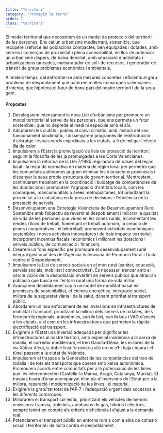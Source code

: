 ```yaml
---
title: "Territori"
category: "Protegim la terra"
order: 7
class: "territori"
---
```


<div class="programa-intro">

El model territorial que necessitem és un model de protecció del territori i de les persones. Ens cal un urbanisme mediterrani, sostenible, que recupere i reforce les poblacions compactes, ben equipades i dotades, amb serveis i comerços de proximitat i plena accessibilitat, en lloc de potenciar un urbanisme dispers, de baixa densitat, amb separació d'activitats i urbanitzacions tancades, malbaratador de sòl i de recursos, i generador de trànsit i de greus problemes econòmics i ambientals.

Al mateix temps, cal enfrontar-se amb mesures concretes i eficients al greu problema de despoblament que pateixen moltes comarques valencianes d’interior, que hipoteca el futur de bona part del nostre territori i de la seua gent.

</div>

<div class="programa-box">

#### Propostes

1.	Desplegarem intensament la nova Llei d'urbanisme per promoure un model territorial al servei de les persones, que ens permeta un futur sostenible i que no deprede el medi ni especule amb el sòl.
2.	Adaptarem les ciutats i pobles al canvi climàtic, amb l’estudi del seu funcionament bioclimàtic, i dissenyarem programes de reintroducció d’arbratge i espais verds enjardinats a les ciutats, a fi de mitigar l'efecte illa de calor. 
3.	Impulsarem a l’Estat la promulgació de lleis de protecció del territori, seguint la filosofia de les ja promulgades a les Corts Valencianes.
4.	Impulsarem la reforma de la Llei 7/1985 reguladora de bases del règim local i la resta de normativa en matèria de règim local per permetre que les comunitats autònomes puguen eliminar les diputacions provincials i dissenyar la seua pròpia estructura de govern territorial. Mentrestant, continuarem treballant en la coordinació i buidatge de competències de les diputacions i promourem l'agrupació d'entitats locals, com les comarques, mancomunitats o àrees metropolitanes, tot prioritzant la proximitat a la ciutadania en la presa de decisions i l’eficiència en la prestació de serveis.
5.	Desenvoluparem una Estratègia Valenciana de Desenvolupament Rural Sostenible amb l’objectiu de revertir el despoblament i millorar la qualitat de vida de les persones que viuen en les zones rurals; incrementant les rendes i llocs de treball, fomentant el treball autònom, la creació de pimes i cooperatives i el teletreball; promovent activitats econòmiques sostenibles i noves activitats innovadores i de baix impacte territorial; incorporant incentius fiscals i econòmics i millorant les dotacions i serveis públics, de comunicació i financers.
6.	Crearem un fons específic per promoure el desenvolupament rural integral gestionat des de l’Agència Valenciana de Promoció Rural i Lluita contra el Despoblament.
7.	Impulsarem la Llei de serveis socials en el món rural (sanitat, educació, serveis socials, mobilitat i connectivitat). És necessari trencar amb el cercle viciós de la despoblació invertint en serveis públics que atrauran població que busca en l'entorn rural una forma de vida millor.
8.	Avançarem decididament cap a un model de mobilitat basat en premisses de sostenibilitat, eficiència energètica, integració social, millora de la seguretat viària i de la salut, donant prioritat al transport públic.
9.	Abordarem un nou enfocament de les inversions en infraestructures de mobilitat i transport, prioritzant la millora dels serveis de rodalies, dels ferrocarrils regionals, autonòmics, carrils bici, carrils bus i VAO d’accés a les ciutats, així com en les infraestructures que permeten la ràpida electrificació del transport.
10.	Exigirem a l'Estat una inversió adequada per dignificar les infraestructures al nostre territori, amb especial incidència a la xarxa de rodalia, el corredor mediterrani, el tren Gandia-Dénia, les millores de la via Xàtiva-Alcoi, la doble línia ferroviària allà on no n’hi haja encara i el túnel passant a la ciutat de València.
11.	Impulsarem el traspàs a la Generalitat de les competències del tren de rodalia i de tots els transports que operen amb xarxa autonòmica. Promourem acords entre comunitats per a la potenciació de les línies que les interconnecten (Castella-la Manxa, Aragó, Catalunya, Múrcia). El traspàs haurà d’anar acompanyat d’un pla d’inversions de l’Estat per a la millora, reparació i modernització de les línies i el material.
12.	Exigirem la gratuïtat total de l’AP-7 i l’adequació urgent dels accessos a les diferents comarques.
13.	Millorarem el transport col·lectiu, prioritzant els vehicles de menors emissions: tramvia, troleibús, autobusos de gas, híbrids i elèctrics, sempre tenint en compte els criteris d’eficiència i d'ajust a la demanda real.
14.	Potenciarem el transport públic en entorns rurals com a eina de cohesió social i territorial i de lluita contra el despoblament.

</div>